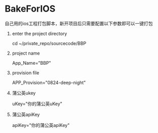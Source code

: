 # BakeForIOS
自己用的ios工程打包脚本，新开项目后只需要配置以下参数即可以一键打包

1. enter the project directory
	
	cd ~/private_repo/sourcecode/BBP


2. project name

	App_Name="BBP"


3. provision file

	APP_Provision="0824-deep-night"


4. 蒲公英ukey

	uKey="你的蒲公英uKey"

5. 蒲公英apiKey

	apiKey="你的蒲公英apiKey"
